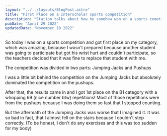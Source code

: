 ```yaml
---
layout: "../../layouts/BlogPost.astro"
title: "First Place on a Interscholar sports competition"
description: "Station talks about how he somehow won on a sports cometition"
pubDate: "April 29 2022"
updatedDate: "November 18 2022"
---
```


So today I was on a sports competition and got first place on my category, which was amazing, because I wasn't prepared because another student was going to participate but got his wrist hurt and couldn't participate, so the teachers decided that it was fine to replace that student with me.

The competition was divided in two parts: Jumping Jacks and Pushups

I was a little bit behind the competition on the Jumping Jacks but absolutely dominated the competition on the pushups.

After that, the results came in and I got 1st place on the B1 category with a whopping 69 (nice number btw) repetitions! Most of those repetitions were from the pushups because I was doing them so fast that I stopped counting.

But the aftermath of the Jumping Jacks was worse that I imagined it. It was so bad in fact, that I almost fell on the stairs because I couldn't step correctly. (To be honest, I don't do any exercises and this was too sudden for my body)
